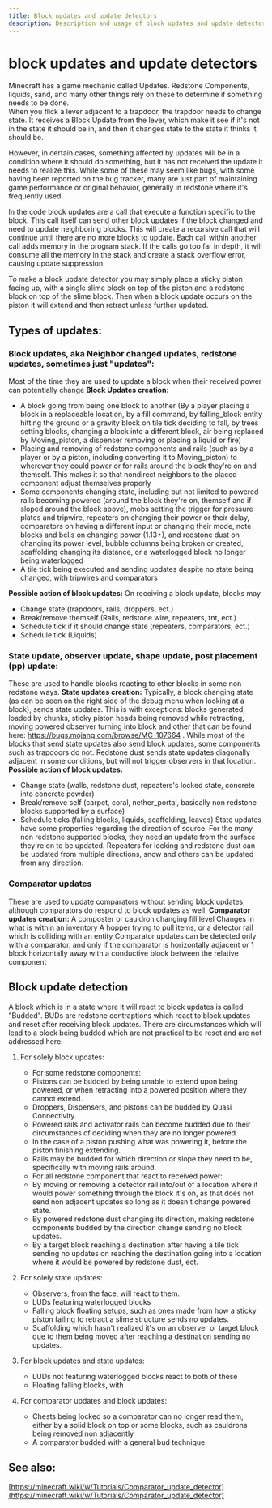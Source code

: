```yaml
---
title: Block updates and update detectors
description: Description and usage of block updates and update detectors
---
```


# block updates and update detectors

Minecraft has a game mechanic called Updates. Redstone Components, liquids, sand, and many other things rely on these to determine if something needs to be done.  
When you flick a lever adjacent to a trapdoor, the trapdoor needs to change state. It receives a Block Update from the lever, which make it see if it's not in the state it should be in, and then it changes state to the state it thinks it should be. 

However, in certain cases, something affected by updates will be in a condition where it should do something, but it has not received the update it needs to realize this. While some of these may seem like bugs, with some having been reported on the bug tracker, many are just part of maintaining game performance or original behavior, generally in redstone where it's frequently used.

In the code block updates are a call that execute a function specific to the block. This call itself can send other block updates if the block changed and need to update neighboring blocks. This will create a recursive call that will continue until there are no more blocks to update. Each call within another call adds memory in the program stack. If the calls go too far in depth, it will consume all the memory in the stack and create a stack overflow error, causing update suppression.

To make a block update detector you may simply place a sticky piston facing up, with a single slime block on top of the piston and a redstone block on top of the slime block. Then when a block update occurs on the piston it will extend and then retract unless further updated.

## Types of updates:
### Block updates, aka Neighbor changed updates, redstone updates, sometimes just "updates":
Most of the time they are used to update a block when their received power can potentially change
**Block Updates creation:**
- A block going from being one block to another (By a player placing a block in a replaceable location, by a fill command, by falling_block entity hitting the ground or a gravity block on tile tick deciding to fall, by trees setting blocks, changing a block into a different block, air being replaced by Moving_piston, a dispenser removing or placing a liquid or fire)
- Placing and removing of redstone components and rails (such as by a player or by a piston, including converting it to Moving_piston) to wherever they could power or for rails around the block they're on and themself. This makes it so that nondirect neighbors to the placed component adjust themselves properly
- Some components changing state, including but not limited to powered rails becoming powered (around the block they're on, themself and if sloped around the block above), mobs setting the trigger for pressure plates and tripwire, repeaters on changing their power or their delay, comparators on having a different input or changing their mode, note blocks and bells on changing power (1.13+), and redstone dust on changing its power level, bubble columns being broken or created, scaffolding changing its distance, or a waterlogged block no longer being waterlogged
- A tile tick being executed and sending updates despite no state being changed, with tripwires and comparators

**Possible action of block updates:**
On receiving a block update, blocks may
- Change state (trapdoors, rails, droppers, ect.)
- Break/remove themself (Rails, redstone wire, repeaters, tnt, ect.)
- Schedule tick if it should change state (repeaters, comparators, ect.)
- Schedule tick (Liquids)

### State update, observer update, shape update, post placement (pp) update:
These are used to handle blocks reacting to other blocks in some non redstone ways.
**State updates creation:**
Typically, a block changing state (as can be seen on the right side of the debug menu when looking at a block), sends state updates. This is with exceptions: blocks generated, loaded by chunks, sticky piston heads being removed while retracting, moving powered observer turning into block and other that can be found here: https://bugs.mojang.com/browse/MC-107664 .
While most of the blocks that send state updates also send block updates, some components such as trapdoors do not.
Redstone dust sends state updates diagonally adjacent in some conditions, but will not trigger observers in that location.
**Possible action of block updates:**
- Change state (walls, redstone dust, repeaters's locked state, concrete into concrete powder)
- Break/remove self (carpet, coral, nether_portal, basically non redstone blocks supported by a surface)
- Schedule ticks (falling blocks, liquids, scaffolding, leaves)
State updates have some properties regarding the direction of source. For the many non redstone supported blocks, they need an update from the surface they're on to be updated. 
Repeaters for locking and redstone dust can be updated from multiple directions, snow and others can be updated from any direction.

### Comparator updates
These are used to update comparators without sending block updates, although comparators do respond to block updates as well.
**Comparator updates creation:**
A composter or cauldron changing fill level
Changes in what is within an inventory
A hopper trying to pull items, or a detector rail which is colliding with an entity
Comparator updates can be detected only with a comparator, and only if the comparator is horizontally adjacent or 1 block horizontally away with a conductive block between the relative component 

## Block update detection
A block which is in a state where it will react to block updates is called "Budded". BUDs are redstone contraptions which react to block updates and reset after receiving block updates. There are circumstances which will lead to a block being budded which are not practical to be reset and are not addressed here.
1. For solely block updates:
   - For some redstone components: 
   - Pistons can be budded by being unable to extend upon being powered, or when retracting into a powered position where they cannot extend.
   - Droppers, Dispensers, and pistons can be budded by Quasi Connectivity.
   - Powered rails and activator rails can become budded due to their circumstances of deciding when they are no longer powered.
   - In the case of a piston pushing what was powering it, before the piston finishing extending.
   - Rails may be budded for which direction or slope they need to be, specifically with moving rails around.
   - For all redstone component that react to received power:
   - By moving or removing a detector rail into/out of a location where it would power something through the block it's on, as that does not send non adjacent updates so long as it doesn't change powered state.
   - By powered redstone dust changing its direction, making redstone components budded by the direction change sending no block updates.
   - By a target block reaching a destination after having a tile tick sending no updates on reaching the destination going into a location where it would be powered by redstone dust, ect. 

2. For solely state updates:
   - Observers, from the face, will react to them.
   - LUDs featuring waterlogged blocks
   - Falling block floating setups, such as ones made from how a sticky piston failing to retract a slime structure sends no updates.
   - Scaffolding which hasn't realized it's on an observer or target block due to them being moved after reaching a destination sending no updates.

3. For block updates and state updates:
   - LUDs not featuring waterlogged blocks react to both of these
   - Floating falling blocks, with 

4. For comparator updates and block updates:
   - Chests being locked so a comparator can no longer read them, either by a solid block on top or some blocks, such as cauldrons being removed non adjacently
   - A comparator budded with a general bud technique
## See also:
[https://minecraft.wiki/w/Tutorials/Comparator_update_detector](https://minecraft.wiki/w/Tutorials/Comparator_update_detector)
